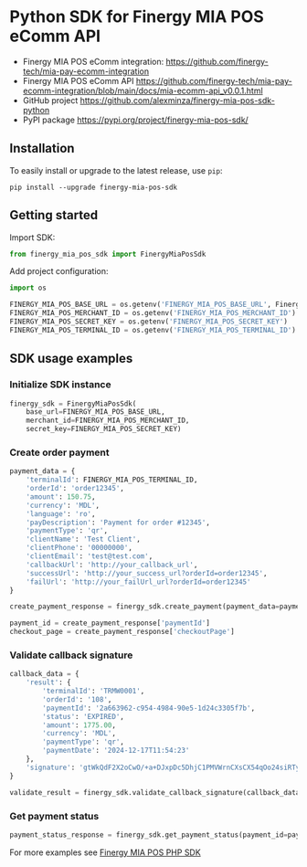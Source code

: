 # Python SDK for Finergy MIA POS eComm API
* Finergy MIA POS eComm integration: https://github.com/finergy-tech/mia-pay-ecomm-integration
* Finergy MIA POS eComm API https://github.com/finergy-tech/mia-pay-ecomm-integration/blob/main/docs/mia-ecomm-api_v0.0.1.html
* GitHub project https://github.com/alexminza/finergy-mia-pos-sdk-python
* PyPI package https://pypi.org/project/finergy-mia-pos-sdk/

## Installation
To easily install or upgrade to the latest release, use `pip`:
```shell
pip install --upgrade finergy-mia-pos-sdk
```

## Getting started
Import SDK:

```python
from finergy_mia_pos_sdk import FinergyMiaPosSdk
```

Add project configuration:

```python
import os

FINERGY_MIA_POS_BASE_URL = os.getenv('FINERGY_MIA_POS_BASE_URL', FinergyMiaPosSdk.TEST_BASE_URL)
FINERGY_MIA_POS_MERCHANT_ID = os.getenv('FINERGY_MIA_POS_MERCHANT_ID')
FINERGY_MIA_POS_SECRET_KEY = os.getenv('FINERGY_MIA_POS_SECRET_KEY')
FINERGY_MIA_POS_TERMINAL_ID = os.getenv('FINERGY_MIA_POS_TERMINAL_ID')
```

## SDK usage examples
### Initialize SDK instance

```python
finergy_sdk = FinergyMiaPosSdk(
    base_url=FINERGY_MIA_POS_BASE_URL,
    merchant_id=FINERGY_MIA_POS_MERCHANT_ID,
    secret_key=FINERGY_MIA_POS_SECRET_KEY)
```

### Create order payment

```python
payment_data = {
    'terminalId': FINERGY_MIA_POS_TERMINAL_ID,
    'orderId': 'order12345',
    'amount': 150.75,
    'currency': 'MDL',
    'language': 'ro',
    'payDescription': 'Payment for order #12345',
    'paymentType': 'qr',
    'clientName': 'Test Client',
    'clientPhone': '00000000',
    'clientEmail': 'test@test.com',
    'callbackUrl': 'http://your_callback_url',
    'successUrl': 'http://your_success_url?orderId=order12345',
    'failUrl': 'http://your_failUrl_url?orderId=order12345'
}

create_payment_response = finergy_sdk.create_payment(payment_data=payment_data)

payment_id = create_payment_response['paymentId']
checkout_page = create_payment_response['checkoutPage']
```

### Validate callback signature

```python
callback_data = {
    'result': {
        'terminalId': 'TRMW0001',
        'orderId': '108',
        'paymentId': '2a663962-c954-4984-90e5-1d24c3305f7b',
        'status': 'EXPIRED',
        'amount': 1775.00,
        'currency': 'MDL',
        'paymentType': 'qr',
        'paymentDate': '2024-12-17T11:54:23'
    },
    'signature': 'gtWkQdF2X2oCwO/+a+DJxpDc5DhjC1PMVWrnCXsCX54qOo24siRTy4PAjHoYet1r0KERVEL65p7UZuHcaK+TOiJptlalMUVZWbGLPf05WpyKPOPSPI1P4ZoADzJpceYsKjjZImB/+ft6OAF+ahxazhHkiT1Ze05vwD2L1D6zRohcxZl9XRJMChZcVD9bdNy23ozwuq6FwlnneJJeCPNvqveg7f5e0CD1NXWdLJ3WryP0ypcGtQGZAY+PrhkdVG5SWhYr0FFniAZIrp9yOFn3vrsUP4rpZmeqIahSV6x12pyyRsm+bs/tjw/kPR34ygG7ksXsrpwhQbltAHWeWwnOmg=='
}

validate_result = finergy_sdk.validate_callback_signature(callback_data=callback_data)
```

### Get payment status

```python
payment_status_response = finergy_sdk.get_payment_status(payment_id=payment_id)
```

For more examples see [Finergy MIA POS PHP SDK](https://github.com/finergy-tech/mia-pay-ecomm-php-sdk)